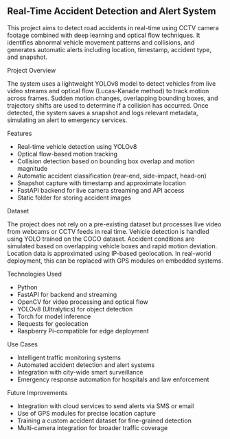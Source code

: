 ## Real-Time Accident Detection and Alert System

This project aims to detect road accidents in real-time using CCTV camera footage combined with deep learning and optical flow techniques. It identifies abnormal vehicle movement patterns and collisions, and generates automatic alerts including location, timestamp, accident type, and snapshot.

Project Overview

The system uses a lightweight YOLOv8 model to detect vehicles from live video streams and optical flow (Lucas-Kanade method) to track motion across frames. Sudden motion changes, overlapping bounding boxes, and trajectory shifts are used to determine if a collision has occurred. Once detected, the system saves a snapshot and logs relevant metadata, simulating an alert to emergency services.

Features

* Real-time vehicle detection using YOLOv8
* Optical flow-based motion tracking
* Collision detection based on bounding box overlap and motion magnitude
* Automatic accident classification (rear-end, side-impact, head-on)
* Snapshot capture with timestamp and approximate location
* FastAPI backend for live camera streaming and API access
* Static folder for storing accident images

Dataset

The project does not rely on a pre-existing dataset but processes live video from webcams or CCTV feeds in real time. Vehicle detection is handled using YOLO trained on the COCO dataset. Accident conditions are simulated based on overlapping vehicle boxes and rapid motion deviation.
Location data is approximated using IP-based geolocation. In real-world deployment, this can be replaced with GPS modules on embedded systems.

Technologies Used

* Python
* FastAPI for backend and streaming
* OpenCV for video processing and optical flow
* YOLOv8 (Ultralytics) for object detection
* Torch for model inference
* Requests for geolocation
* Raspberry Pi-compatible for edge deployment

Use Cases

* Intelligent traffic monitoring systems
* Automated accident detection and alert systems
* Integration with city-wide smart surveillance
* Emergency response automation for hospitals and law enforcement

Future Improvements

* Integration with cloud services to send alerts via SMS or email
* Use of GPS modules for precise location capture
* Training a custom accident dataset for fine-grained detection
* Multi-camera integration for broader traffic coverage

